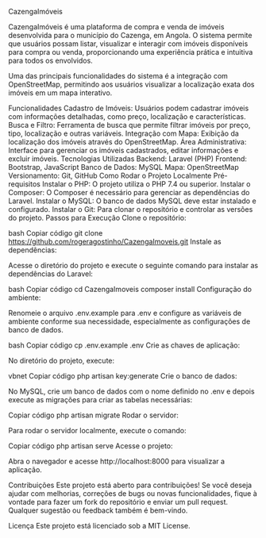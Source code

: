 CazengaImóveis 

CazengaImóveis é uma plataforma de compra e venda de imóveis desenvolvida para o município do Cazenga, em Angola. O sistema permite que usuários possam listar, visualizar e interagir com imóveis disponíveis para compra ou venda, proporcionando uma experiência prática e intuitiva para todos os envolvidos.

Uma das principais funcionalidades do sistema é a integração com OpenStreetMap, permitindo aos usuários visualizar a localização exata dos imóveis em um mapa interativo.

Funcionalidades
Cadastro de Imóveis: Usuários podem cadastrar imóveis com informações detalhadas, como preço, localização e características.
Busca e Filtro: Ferramenta de busca que permite filtrar imóveis por preço, tipo, localização e outras variáveis.
Integração com Mapa: Exibição da localização dos imóveis através do OpenStreetMap.
Área Administrativa: Interface para gerenciar os imóveis cadastrados, editar informações e excluir imóveis.
Tecnologias Utilizadas
Backend: Laravel (PHP)
Frontend: Bootstrap, JavaScript
Banco de Dados: MySQL
Mapa: OpenStreetMap
Versionamento: Git, GitHub
Como Rodar o Projeto Localmente
Pré-requisitos
Instalar o PHP: O projeto utiliza o PHP 7.4 ou superior.
Instalar o Composer: O Composer é necessário para gerenciar as dependências do Laravel.
Instalar o MySQL: O banco de dados MySQL deve estar instalado e configurado.
Instalar o Git: Para clonar o repositório e controlar as versões do projeto.
Passos para Execução
Clone o repositório:

bash
Copiar código
git clone https://github.com/rogeragostinho/CazengaImoveis.git
Instale as dependências:

Acesse o diretório do projeto e execute o seguinte comando para instalar as dependências do Laravel:

bash
Copiar código
cd CazengaImoveis
composer install
Configuração do ambiente:

Renomeie o arquivo .env.example para .env e configure as variáveis de ambiente conforme sua necessidade, especialmente as configurações de banco de dados.

bash
Copiar código
cp .env.example .env
Crie as chaves de aplicação:

No diretório do projeto, execute:

vbnet
Copiar código
php artisan key:generate
Crie o banco de dados:

No MySQL, crie um banco de dados com o nome definido no .env e depois execute as migrações para criar as tabelas necessárias:

Copiar código
php artisan migrate
Rodar o servidor:

Para rodar o servidor localmente, execute o comando:

Copiar código
php artisan serve
Acesse o projeto:

Abra o navegador e acesse http://localhost:8000 para visualizar a aplicação.

Contribuições
Este projeto está aberto para contribuições! Se você deseja ajudar com melhorias, correções de bugs ou novas funcionalidades, fique à vontade para fazer um fork do repositório e enviar um pull request. Qualquer sugestão ou feedback também é bem-vindo.

Licença
Este projeto está licenciado sob a MIT License.
